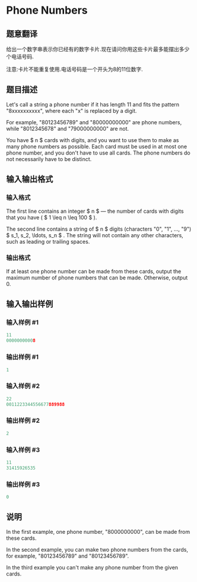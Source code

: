 # Phone Numbers

## 题意翻译

给出一个数字串表示你已经有的数字卡片.现在请问你用这些卡片最多能摆出多少个电话号码.

注意:卡片不能重复使用.电话号码是一个开头为$8$的$11$位数字.

## 题目描述

Let's call a string a phone number if it has length 11 and fits the pattern "8xxxxxxxxxx", where each "x" is replaced by a digit.

For example, "80123456789" and "80000000000" are phone numbers, while "8012345678" and "79000000000" are not.

You have $ n $ cards with digits, and you want to use them to make as many phone numbers as possible. Each card must be used in at most one phone number, and you don't have to use all cards. The phone numbers do not necessarily have to be distinct.

## 输入输出格式

### 输入格式

The first line contains an integer $ n $ — the number of cards with digits that you have ( $ 1 \leq n \leq 100 $ ).

The second line contains a string of $ n $ digits (characters "0", "1", ..., "9") $ s_1, s_2, \ldots, s_n $ . The string will not contain any other characters, such as leading or trailing spaces.

### 输出格式

If at least one phone number can be made from these cards, output the maximum number of phone numbers that can be made. Otherwise, output 0.

## 输入输出样例

### 输入样例 #1

```cpp
11
00000000008

```
### 输出样例 #1

```cpp
1

```
### 输入样例 #2

```cpp
22
0011223344556677889988

```
### 输出样例 #2

```cpp
2

```
### 输入样例 #3

```cpp
11
31415926535

```
### 输出样例 #3

```cpp
0

```
## 说明

In the first example, one phone number, "8000000000", can be made from these cards.

In the second example, you can make two phone numbers from the cards, for example, "80123456789" and "80123456789".

In the third example you can't make any phone number from the given cards.

